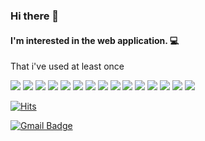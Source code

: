 ### Hi there 👋

#### I'm interested in the web application. 💻


That i've used at least once

<a href="" target="_blank"><img src="https://img.shields.io/badge/-React.js-61DAFB?style=flat-square&logo=React&logoColor=white"/></a>
<a href="" target="_blank"><img src="https://img.shields.io/badge/-Node.js-339933?style=flat-square&logo=Node.js&logoColor=white"/></a>
<a href="" target="_blank"><img src="https://img.shields.io/badge/-HTML5-E34F26?style=flat-square&logo=HTML5&logoColor=white"/></a>
<a href="" target="_blank"><img src="https://img.shields.io/badge/-CSS3-1572B6?style=flat-square&logo=CSS3&logoColor=white"/></a>
<a href="" target="_blank"><img src="https://img.shields.io/badge/-JavaScript-F7DF1E?style=flat-square&logo=JavaScript&logoColor=white"/></a>
<a href="" target="_blank"><img src="https://img.shields.io/badge/-JAVA-007396?style=flat-square&logo=JAVA&logoColor=white"/></a>
<a href="" target="_blank"><img src="https://img.shields.io/badge/-Python-3776AB?style=flat-square&logo=Python&logoColor=white"/></a>
<a href="" target="_blank"><img src="https://img.shields.io/badge/-C-A8B9CC?style=flat-square&logo=C&logoColor=white"/></a>
<a href="" target="_blank"><img src="https://img.shields.io/badge/-C++-00599C?style=flat-square&logo=C++&logoColor=white"/></a>
<a href="" target="_blank"><img src="https://img.shields.io/badge/-PHP-777BB4?style=flat-square&logo=PHP&logoColor=white"/></a>
<a href="" target="_blank"><img src="https://img.shields.io/badge/-MongoDB-47A248?style=flat-square&logo=MongoDB&logoColor=white"/></a>
<a href="" target="_blank"><img src="https://img.shields.io/badge/-MySQL-4479A1?style=flat-square&logo=MySQL&logoColor=white"/></a>
<a href="" target="_blank"><img src="https://img.shields.io/badge/-PostgreSQL-336791?style=flat-square&logo=PostgreSQL&logoColor=white"/></a>
<a href="" target="_blank"><img src="https://img.shields.io/badge/-SQLite-003B57?style=flat-square&logo=SQLite&logoColor=white"/></a>
<a href="" target="_blank"><img src="https://img.shields.io/badge/-OpenCV-5C3EE8?style=flat-square&logo=OpenCV&logoColor=white"/></a>





[![Hits](https://hits.seeyoufarm.com/api/count/incr/badge.svg?url=https%3A%2F%2Fgithub.com%2Fsumiini%2Fhit-counter&count_bg=%2379C83D&title_bg=%23555555&icon=&icon_color=%23E7E7E7&title=hits&edge_flat=false)](https://hits.seeyoufarm.com)


  [![Gmail Badge](https://img.shields.io/badge/Gmail-d14836?style=flat-square&logo=Gmail&logoColor=white&link=mailto:snugyun01@gmail.com)](mailto:sumiini515@gmail.com)
	

